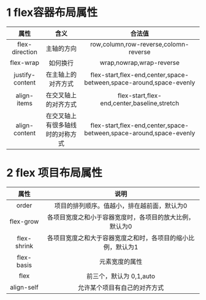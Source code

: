 # 1 flex容器布局属性

|属性|含义|合法值|
|:-:|:-:|:-:|
|flex-direction|主轴的方向|row,column,row-reverse,colomn-reverse|
|flex-wrap|如何换行|wrap,nowrap,wrap-reverse|
|justify-content|在主轴上的对齐方式|flex-start,flex-end,center,space-between,space-around,space-evenly|
|align-items|在交叉轴上的对齐方式|flex-start,flex-end,center,baseline,stretch|
|align-content|在交叉轴上有很多轴线时的对称方式|flex-start,flex-end,center,space-between,space-around,space-evenly| 

# 2 flex 项目布局属性

|属性|说明|
|:-:|:-:|
|order|项目的排列顺序。值越小，排在越前面，默认为0|
|flex-grow|各项目宽度之和小于容器宽度时，各项目的放大比例，默认为0|
|flex-shrink|各项目宽度之和大于容器宽度之和时，各项目的缩小比例，默认为1|
|flex-basis|元素宽度的属性|
|flex|前三个，默认为 0,1,auto|
|align-self|允许某个项目有自己的对齐方式|
